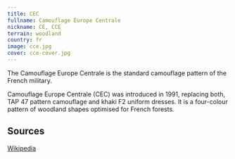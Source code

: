 ```yaml
---
title: CEC
fullname: Camouflage Europe Centrale
nickname: CE, CCE
terrain: woodland
country: fr
image: cce.jpg
cover: cce-cover.jpg
---
```

The Camouflage Europe Centrale is the standard camouflage pattern of the French military.

Camouflage Europe Centrale (CEC) was introduced in 1991, replacing both, TAP 47 pattern camouflage and khaki F2 uniform dresses. It is a four-colour pattern of woodland shapes optimised for French forests.

Sources
--------
[Wikipedia](https://en.wikipedia.org/wiki/Camouflage_Europe_Centrale)
